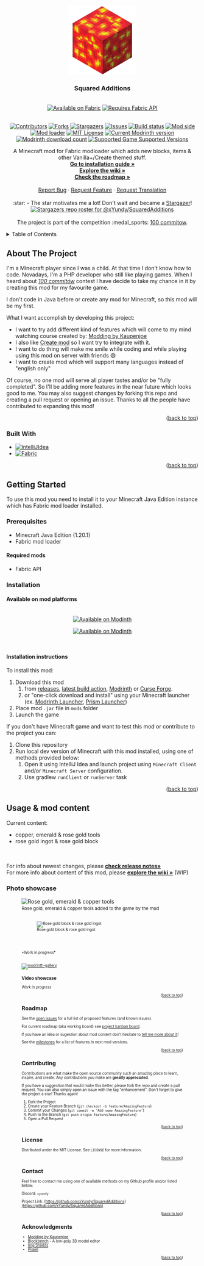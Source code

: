 <a name="readme-top"></a>

<!-- PROJECT LOGO -->
<br />
<div align="center">
  <a href="https://github.com/xYundy/SquaredAdditions">
    <img src=".github/assets/logo.png" alt="SquaredAdditions Logo" width="180" height="180">
  </a>

<h3 align="center">Squared Additions</h3>

<br />
    <a href="https://fabricmc.net/"><img
        src="https://cdn.jsdelivr.net/npm/@intergrav/devins-badges@3/assets/cozy/supported/fabric_64h.png"
        alt="Available on Fabric"
        width="200" height="64"
    ></a>
    <a href="https://modrinth.com/mod/fabric-api"><img
        src="https://cdn.jsdelivr.net/npm/@intergrav/devins-badges@3/assets/cozy/requires/fabric-api_64h.png"
        alt="Requires Fabric API"
        width="200" height="64"
    ></a>
<br />
<br />


<!-- PROJECT SHIELDS -->
<!--
*** I am using markdown "reference style" links for readability.
*** Reference links are enclosed in brackets [ ] instead of parentheses ( ).
*** See the bottom of this document for the declaration of the reference variables
*** for contributors-url, forks-url, etc. This is an optional, concise syntax you may use.
*** https://www.markdownguide.org/basic-syntax/#reference-style-links
-->
[![Contributors][contributors-shield]][contributors-url]
[![Forks][forks-shield]][forks-url]
[![Stargazers][stars-shield]][stars-url]
[![Issues][issues-shield]][issues-url]
[![Build status][build-shield]][build-url]
[![Mod side][side-shield]][side-url]
[![Mod loader][loader-shield]][loader-url]
[![MIT License][license-shield]][license-url]
[![Current Modrinth version][modrinth-version-badge]][modrinth-version-url]
[![Modrinth download count][modrinth-downloads-badge]][modrinth-downloads-url]
[![Supported Game Supported Versions][modrinth-supported-game-versions-shield]][modrinth-supported-game-versions-url]

  <p align="center">
    A Minecraft mod for Fabric modloader which adds new blocks, items & other Vanilla+/Create themed stuff.
    <br />
    <a href="#installation"><strong>Go to installation guide »</strong></a></li>
    <br />
    <a href="https://github.com/xYundy/SquaredAdditions/wiki"><strong>Explore the wiki »</strong></a>
    <br />
    <a href="https://github.com/users/xYundy/projects/3"><strong>Check the roadmap »</strong></a>
    <br />
    <br />
    <a href="https://github.com/xYundy/SquaredAdditions/issues/new/choose">Report Bug</a>
    ·
    <a href="https://github.com/xYundy/SquaredAdditions/issues/new/choose">Request Feature</a>
    ·
    <a href="https://github.com/xYundy/SquaredAdditions/issues/new/choose">Request Translation</a>
    <br />
    <br />
    :star: - The star motivates me a lot! Don't wait and became a <a href="https://github.com/xYundy/SquaredAdditions/stargazers">Stargazer</a>!
    <br />
    <a href="https://github.com/xYundy/SquaredAdditions/stargazers">
       <img src="https://reporoster.com/stars/dark/xYundy/SquaredAdditions" alt="Stargazers repo roster for @xYundy/SquaredAdditions">
    </a>
    <br />
    <br />
    The project is part of the competition :medal_sports: <a href="https://100commitow.pl">100 commitow</a>.
  </p>
</div>

<!-- TABLE OF CONTENTS -->
<details>
  <summary>Table of Contents</summary>
  <ol>
    <li>
      <a href="#about-the-project">About The Project</a>
      <ul>
        <li><a href="#built-with">Built With</a></li>
      </ul>
    </li>
    <li>
      <a href="#getting-started">Getting Started</a>
      <ul>
        <li><a href="#prerequisites">Prerequisites</a></li>
        <li><a href="#installation">Installation</a></li>
      </ul>
    </li>
    <li><a href="#usage">Usage & mod content</a></li>
    <li><a href="#roadmap">Roadmap</a></li>
    <li><a href="#contributing">Contributing</a></li>
    <li><a href="#license">License</a></li>
    <li><a href="#contact">Contact</a></li>
    <li><a href="#acknowledgments">Acknowledgments</a></li>
  </ol>
</details>



<!-- ABOUT THE PROJECT -->
## About The Project

I'm a Minecraft player since I was a child. At that time I don't know how to code. Novadays, I'm a PHP developer who still like playing games. 
When I heard about [_100 commitów_](https://100commitow.pl) contest I have decide to take my chance in it by creating this mod for my favourite game.

I don't code in Java before or create any mod for Minecraft, so this mod will be my first. 

What I want accomplish by developing this project:
* I want to try add different kind of features which will come to my mind watching course created by: [Modding by Kaupenjoe](https://www.youtube.com/@ModdingByKaupenjoe)
* I also like [Create mod](https://modrinth.com/mod/create-fabric) so I want try to integrate with it.
* I want to do thing will make me smile while coding and while playing using this mod on server with friends :smile:
* I want to create mod which will support many languages instead of "english only"

Of course, no one mod will serve all player tastes and/or be "fully completed". So I'll be adding more features in the near future which looks good to me.
You may also suggest changes by forking this repo and creating a pull request or opening an issue. Thanks to all the people have contributed to expanding this mod!

<p align="right">(<a href="#readme-top">back to top</a>)</p>



### Built With

* [![IntelliJIdea][IntelliJIdea]][IntelliJIdea-url]
* [![Fabric][Fabric]][Fabric-url]

<p align="right">(<a href="#readme-top">back to top</a>)</p>



<!-- GETTING STARTED -->
## Getting Started

To use this mod you need to install it to your Minecraft Java Edition instance which has Fabric mod loader installed.

### Prerequisites

* Minecraft Java Edition (1.20.1)
* Fabric mod loader

#### Required mods

* Fabric API

### Installation

#### Available on mod platforms
<div align="center">
<br />
    <a href="https://modrinth.com/mod/squaredadditions"><img
        src="https://cdn.jsdelivr.net/npm/@intergrav/devins-badges@3/assets/cozy/available/modrinth_64h.png"
        alt="Available on Modinth"
        width="200"
    ></a>
    
   <a href="https://legacy.curseforge.com/minecraft/mc-mods/squared-addictions"><img
        src="https://cdn.jsdelivr.net/npm/@intergrav/devins-badges@3/assets/cozy/available/curseforge_64h.png"
        alt="Available on Modinth"
        width="200"
    ></a>

<br />
</div>

#### Installation instructions
To install this mod:
1. Download this mod
   1. from [releases](https://github.com/xYundy/SquaredAdditions/releases), [latest build action](https://github.com/xYundy/SquaredAdditions/actions/workflows/build.yml), [Modrinth](https://modrinth.com/mod/squaredadditions) or [Curse Forge](https://legacy.curseforge.com/minecraft/mc-mods/squared-addictions).
   2. or "one-click download and install" using your Minecraft launcher (ex. [Modrinth Launcher](https://modrinth.com/app), [Prism Launcher](https://prismlauncher.org))
2. Place mod `.jar` file in `mods` folder
3. Launch the game


If you don't have Minecraft game and want to test this mod or contribute to the project you can:
1. Clone this repository
2. Run local dev version of Minecraft with this mod installed, using one of methods provided below:
   1. Open it using IntelliJ Idea and launch project using `Minecraft Client` and/or `Minecraft Server` configuration.
   2. Use gradlew `runClient` or `runServer` task

<p align="right">(<a href="#readme-top">back to top</a>)</p>



<!-- USAGE EXAMPLES -->
## Usage & mod content

Current content:
- copper, emerald & rose gold tools
- rose gold ingot & rose gold block
<br />
<br />
For info about newest changes, please <a href="https://github.com/xYundy/SquaredAdditions/releases"><strong>check release notes»</strong></a>
<br />
For more info about content of this mod, please <a href="https://github.com/xYundy/SquaredAdditions/wiki"><strong>explore the wiki »</strong></a> (WIP)

### Photo showcase
<figure>
  <img src="https://cdn.modrinth.com/data/uUiBMoXL/images/61f21217a7d37eb1c2bce0a01810230b44ca58b3.png" alt="Rose gold, emerald & copper tools"/>
  <figcaption><small>Rose gold, emerald & copper tools added to the game by the mod<small></figcaption>
<br />
<figure>
  <img src="https://cdn.modrinth.com/data/uUiBMoXL/images/00bd2185848e8be9754f86da1e381934281c854a.png" alt="Rose gold block & rose gold ingot"/>
  <figcaption>Rose gold block & rose gold ingot</figcaption>
</figure>
<br />
<br />
*Work in progress*
<br />
<br />
<a href="https://modrinth.com/mod/squaredadditions/gallery">
    <img alt="modrinth-gallery" height="56" src="https://cdn.jsdelivr.net/npm/@intergrav/devins-badges@3/assets/cozy/documentation/modrinth-gallery_64h.png">
</a>

### Video showcase

*Work in progress*

<p align="right">(<a href="#readme-top">back to top</a>)</p>



<!-- ROADMAP -->
## Roadmap

See the [open issues](https://github.com/xyundy/squaredadditions/issues) for a full list of proposed features (and known issues).

For current roadmap (aka working board) see [project kanban board](https://github.com/users/xYundy/projects/3).

If you have an idea or sugestion about mod content don't hesitate to <a href="https://github.com/xYundy/SquaredAdditions/issues/new/choose">tell me more about it</a>!

See the [milestones](https://github.com/xYundy/SquaredAdditions/milestones) for a list of features in next mod versions.

<p align="right">(<a href="#readme-top">back to top</a>)</p>



<!-- CONTRIBUTING -->
## Contributing

Contributions are what make the open source community such an amazing place to learn, inspire, and create. Any contributions you make are **greatly appreciated**.

If you have a suggestion that would make this better, please fork the repo and create a pull request. You can also simply open an issue with the tag "enhancement".
Don't forget to give the project a star! Thanks again!

1. Fork the Project
2. Create your Feature Branch (`git checkout -b feature/AmazingFeature`)
3. Commit your Changes (`git commit -m 'Add some AmazingFeature'`)
4. Push to the Branch (`git push origin feature/AmazingFeature`)
5. Open a Pull Request

<p align="right">(<a href="#readme-top">back to top</a>)</p>



<!-- LICENSE -->
## License

Distributed under the MIT License. See `LICENSE` for more information.

<p align="right">(<a href="#readme-top">back to top</a>)</p>



<!-- CONTACT -->
## Contact

Feel free to contact me using one of available methods on my Github profile and/or listed below:

Discord: `xyundy`

Project Link: [https://github.com/xYundy/SquaredAdditions](https://github.com/xYundy/SquaredAdditions)

<p align="right">(<a href="#readme-top">back to top</a>)</p>



<!-- ACKNOWLEDGMENTS -->
## Acknowledgments
* [Modding by Kaupenjoe](https://www.youtube.com/@ModdingByKaupenjoe)
* [Blockbench](https://www.blockbench.net) - A low-poly 3D model editor
* [Img Shields](https://shields.io)
* [Piskel](https://www.piskelapp.com/p/create/sprite)

<p align="right">(<a href="#readme-top">back to top</a>)</p>

<!-- MARKDOWN LINKS & IMAGES -->
<!-- https://www.markdownguide.org/basic-syntax/#reference-style-links -->
[contributors-shield]: https://img.shields.io/github/contributors/xYundy/SquaredAdditions.svg?style=for-the-badge
[contributors-url]: https://github.com/xYundy/SquaredAdditions/graphs/contributors
[forks-shield]: https://img.shields.io/github/forks/xYundy/SquaredAdditions.svg?style=for-the-badge
[forks-url]: https://github.com/xYundy/SquaredAdditions/network/members
[stars-shield]: https://img.shields.io/github/stars/xYundy/SquaredAdditions.svg?style=for-the-badge
[stars-url]: https://github.com/xYundy/SquaredAdditions/stargazers
[issues-shield]: https://img.shields.io/github/issues/xYundy/SquaredAdditions.svg?style=for-the-badge
[issues-url]: https://github.com/othneildrew/Best-README-Template/issues
[license-shield]: https://img.shields.io/github/license/xYundy/SquaredAdditions.svg?style=for-the-badge
[license-url]: https://github.com/xYundy/SquaredAdditions/blob/master/LICENSE
[build-shield]: https://img.shields.io/github/actions/workflow/status/xYundy/SquaredAdditions/build.yml?style=for-the-badge
[build-url]: https://github.com/xYundy/SquaredAdditions/actions/workflows/build.yml
[loader-shield]: https://img.shields.io/badge/mod_loader-fabric-d7cfb5?style=for-the-badge
[loader-url]: https://fabricmc.net/wiki/player:tutorials:start#installing_fabric_loader
[side-shield]: https://img.shields.io/badge/environment-both-4caf50?style=for-the-badge
[side-url]: https://fabricmc.net/wiki/tutorial:side
[modrinth-supported-game-versions-shield]: https://img.shields.io/modrinth/game-versions/uUiBMoXL?style=for-the-badge
[modrinth-supported-game-versions-url]: https://modrinth.com/mod/squaredadditions
[modrinth-version-badge]: https://img.shields.io/modrinth/v/uUiBMoXL?style=for-the-badge&label=Modrinth's%20version
[modrinth-version-url]: https://modrinth.com/mod/squaredadditions/versions
[modrinth-downloads-badge]: https://img.shields.io/modrinth/dt/uUiBMoXL?style=for-the-badge&label=modrinth%20downloads
[modrinth-downloads-url]: https://modrinth.com/mod/squaredadditions/versions

[IntelliJIdea]: https://img.shields.io/badge/IntelliJ_Idea-000000?style=for-the-badge&logo=intellijidea&logoColor=white
[IntelliJIdea-url]: https://www.jetbrains.com/idea/
[Fabric]: https://img.shields.io/badge/Fabric_Mod_Loader-20232A?style=for-the-badge
[Fabric-url]: https://fabricmc.net/
